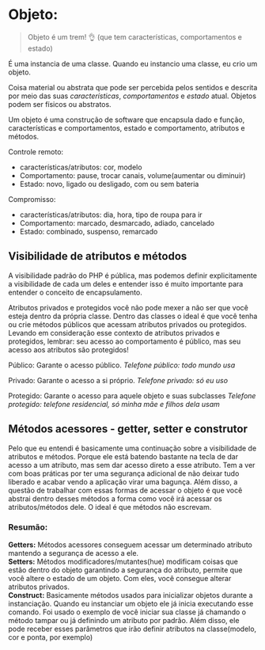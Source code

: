 # Objeto:

> Objeto é um trem! :ok_hand: (que tem características, comportamentos e estado)

É uma instancia de uma classe. Quando eu instancio uma classe, eu crio um objeto. 

Coisa material ou abstrata que pode ser percebida pelos sentidos e descrita por meio das suas _características_, _comportamentos_ e _estado_ atual. Objetos podem ser físicos ou abstratos.

Um objeto é uma construção de software que encapsula dado e função, características e comportamentos, estado e comportamento, atributos e métodos.

Controle remoto:
  - características/atributos: cor, modelo
  - Comportamento: pause, trocar canais, volume(aumentar ou diminuir)
  - Estado: novo, ligado ou desligado, com ou sem bateria

Compromisso:
  - características/atributos: dia, hora, tipo de roupa para ir
  - Comportamento: marcado, desmarcado, adiado, cancelado
  - Estado: combinado, suspenso, remarcado

## Visibilidade de atributos e métodos

A visibilidade padrão do PHP é pública, mas podemos definir explicitamente a visibilidade de cada um deles e entender isso é muito importante para entender o conceito de encapsulamento.

Atributos privados e protegidos você não pode mexer a não ser que você esteja dentro da própria classe. Dentro das classes o ideal é que você tenha ou crie métodos públicos que acessam atributos privados ou protegidos. Levando em consideração esse contexto de atributos privados e protegidos, lembrar: seu acesso ao comportamento é público, mas seu acesso aos atributos são protegidos!

Público: Garante o acesso público. _Telefone público: todo mundo usa_

Privado: Garante o acesso a si próprio. _Telefone privado: só eu uso_

Protegido: Garante o acesso para aquele objeto e suas subclasses _Telefone protegido: telefone residencial, só minha mãe e filhos dela usam_

## Métodos acessores - getter, setter e construtor 
Pelo que eu entendi é basicamente uma continuação sobre a visibilidade de atributos e métodos. Porque ele está batendo bastante na tecla de dar acesso a um atributo, mas sem dar acesso direto a esse atributo. Tem a ver com boas práticas por ter uma segurança adicional de não deixar tudo liberado e acabar vendo a aplicação virar uma bagunça.
Além disso, a questão de trabalhar com essas formas de acessar o objeto é que você abstrai dentro desses métodos a forma como você irá acessar os atributos/métodos dele. 
O ideal é que métodos não escrevam.

### Resumão:

**Getters:** Métodos acessores conseguem acessar um determinado atributo mantendo a segurança de acesso a ele.  
**Setters:** Métodos modificadores/mutantes(hue) modificam coisas que estão dentro do objeto garantindo a segurança do atributo, permite que você altere o estado de um objeto. Com eles, você consegue alterar atributos privados.  
**Construct:** Basicamente métodos usados para inicializar objetos durante a instanciação. Quando eu instanciar um objeto ele já inicia executando esse comando. Foi usado o exemplo de você iniciar sua classe já chamando o método tampar ou já definindo um atributo por padrão. Além disso, ele pode receber esses parâmetros que irão definir atributos na classe(modelo, cor e ponta, por exemplo)

